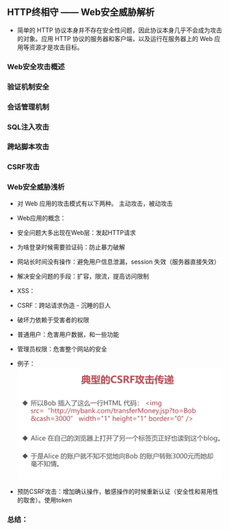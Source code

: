 ## HTTP终相守 —— Web安全威胁解析

- 简单的 HTTP 协议本身并不存在安全性问题，因此协议本身几乎不会成为攻击的对象。应用 HTTP 协议的服务器和客户端，以及运行在服务器上的 Web 应用等资源才是攻击目标。

### Web安全攻击概述
### 验证机制安全
### 会话管理机制
### SQL注入攻击
### 跨站脚本攻击
### CSRF攻击


### Web安全威胁浅析
- 对 Web 应用的攻击模式有以下两种。 主动攻击，被动攻击
- Web应用的概念：
- 安全问题大多出现在Web层：发起HTTP请求
- 为啥登录时候需要验证码：防止暴力破解
- 网站长时间没有操作：避免用户信息泄漏，session 失效（服务器直接失效）
- 解决安全问题的手段：扩容，限流，提高访问限制

- XSS：
- CSRF：跨站请求伪造 - 沉睡的巨人
- 破坏力依赖于受害者的权限
- 普通用户：危害用户数据，和一些功能
- 管理员权限：危害整个网站的安全
- 例子：![CSRF典例](./img/CSRF典例.jpg)
- 预防CSRF攻击：增加确认操作，敏感操作的时候重新认证（安全性和易用性的取舍）。使用token

### 总结：
